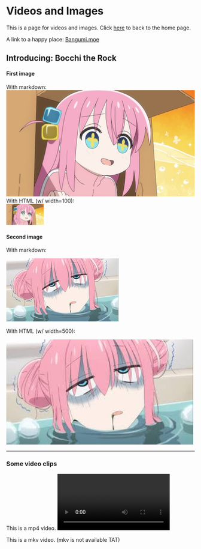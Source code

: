 # Videos and Images

This is a page for videos and images.
Click [here](/index.md) to back to the home page.

A link to a happy place: [Bangumi.moe]({{site.portal}})

## Introducing: **Bocchi the Rock**

#### First image

With markdown: </br>
![Bocchi_haha](img/bocchi.jpg)
With HTML (w/ width=100): </br>
<img src="img/bocchi.jpg" alt="Bocchi" width=100>



#### Second image

With markdown: 

![Bocchi_haha2](img/bocchi2.jfif)

With HTML (w/ width=500): 

<img src="img/bocchi2.jfif" alt="Bocchi2" width=500>

---

### Some video clips

This is a mp4 video.
<video src="video/bocchi_cyberpunk.mp4" controls>

This is a mkv video. (mkv is not available TAT)
<!-- <video src="video/Test.mkv" controls> -->